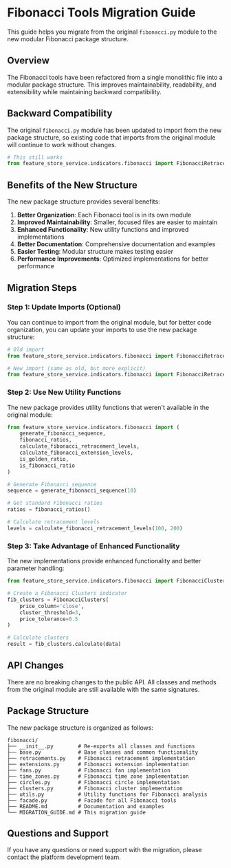# Fibonacci Tools Migration Guide

This guide helps you migrate from the original `fibonacci.py` module to the new modular Fibonacci package structure.

## Overview

The Fibonacci tools have been refactored from a single monolithic file into a modular package structure. This improves maintainability, readability, and extensibility while maintaining backward compatibility.

## Backward Compatibility

The original `fibonacci.py` module has been updated to import from the new package structure, so existing code that imports from the original module will continue to work without changes.

```python
# This still works
from feature_store_service.indicators.fibonacci import FibonacciRetracement
```

## Benefits of the New Structure

The new package structure provides several benefits:

1. **Better Organization**: Each Fibonacci tool is in its own module
2. **Improved Maintainability**: Smaller, focused files are easier to maintain
3. **Enhanced Functionality**: New utility functions and improved implementations
4. **Better Documentation**: Comprehensive documentation and examples
5. **Easier Testing**: Modular structure makes testing easier
6. **Performance Improvements**: Optimized implementations for better performance

## Migration Steps

### Step 1: Update Imports (Optional)

You can continue to import from the original module, but for better code organization, you can update your imports to use the new package structure:

```python
# Old import
from feature_store_service.indicators.fibonacci import FibonacciRetracement

# New import (same as old, but more explicit)
from feature_store_service.indicators.fibonacci import FibonacciRetracement
```

### Step 2: Use New Utility Functions

The new package provides utility functions that weren't available in the original module:

```python
from feature_store_service.indicators.fibonacci import (
    generate_fibonacci_sequence,
    fibonacci_ratios,
    calculate_fibonacci_retracement_levels,
    calculate_fibonacci_extension_levels,
    is_golden_ratio,
    is_fibonacci_ratio
)

# Generate Fibonacci sequence
sequence = generate_fibonacci_sequence(10)

# Get standard Fibonacci ratios
ratios = fibonacci_ratios()

# Calculate retracement levels
levels = calculate_fibonacci_retracement_levels(100, 200)
```

### Step 3: Take Advantage of Enhanced Functionality

The new implementations provide enhanced functionality and better parameter handling:

```python
from feature_store_service.indicators.fibonacci import FibonacciClusters

# Create a Fibonacci Clusters indicator
fib_clusters = FibonacciClusters(
    price_column='close',
    cluster_threshold=3,
    price_tolerance=0.5
)

# Calculate clusters
result = fib_clusters.calculate(data)
```

## API Changes

There are no breaking changes to the public API. All classes and methods from the original module are still available with the same signatures.

## Package Structure

The new package structure is organized as follows:

```
fibonacci/
├── __init__.py        # Re-exports all classes and functions
├── base.py            # Base classes and common functionality
├── retracements.py    # Fibonacci retracement implementation
├── extensions.py      # Fibonacci extension implementation
├── fans.py            # Fibonacci fan implementation
├── time_zones.py      # Fibonacci time zone implementation
├── circles.py         # Fibonacci circle implementation
├── clusters.py        # Fibonacci cluster implementation
├── utils.py           # Utility functions for Fibonacci analysis
├── facade.py          # Facade for all Fibonacci tools
├── README.md          # Documentation and examples
└── MIGRATION_GUIDE.md # This migration guide
```

## Questions and Support

If you have any questions or need support with the migration, please contact the platform development team.